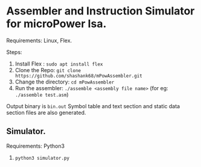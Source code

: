 # Assembler and Instruction Simulator for microPower Isa.

Requirements: Linux, Flex.

Steps:
1. Install Flex : `sudo apt install flex`
2. Clone the Repo: `git clone https://github.com/shashank68/mPowAssembler.git`
3. Change the directory: `cd mPowAssembler`
4. Run the assembler: `./assemble <assembly file name>`       (for eg: `./assemble test.asm`)

Output binary is `bin.out`
Symbol table and text section and static data section files are also generated.

## Simulator.
Requirements: Python3

1. `python3 simulator.py`
